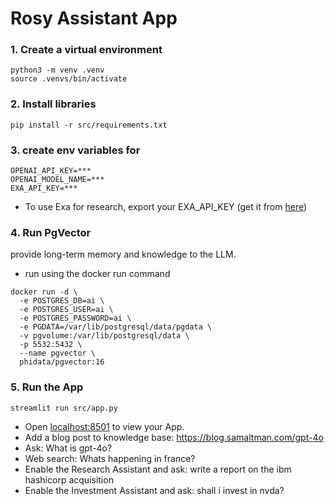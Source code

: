 # Rosy Assistant App

### 1. Create a virtual environment

```shell
python3 -m venv .venv
source .venvs/bin/activate
```

### 2. Install libraries

```shell
pip install -r src/requirements.txt
```

### 3. create env variables for

```shell
OPENAI_API_KEY=***
OPENAI_MODEL_NAME=***
EXA_API_KEY=***
```

- To use Exa for research, export your EXA_API_KEY (get it from [here](https://dashboard.exa.ai/api-keys))

### 4. Run PgVector

provide long-term memory and knowledge to the LLM.


- run using the docker run command

```shell
docker run -d \
  -e POSTGRES_DB=ai \
  -e POSTGRES_USER=ai \
  -e POSTGRES_PASSWORD=ai \
  -e PGDATA=/var/lib/postgresql/data/pgdata \
  -v pgvolume:/var/lib/postgresql/data \
  -p 5532:5432 \
  --name pgvector \
  phidata/pgvector:16
```

### 5. Run the App

```shell
streamlit run src/app.py
```

- Open [localhost:8501](http://localhost:8501) to view your App.
- Add a blog post to knowledge base: https://blog.samaltman.com/gpt-4o
- Ask: What is gpt-4o?
- Web search: Whats happening in france?
- Enable the Research Assistant and ask: write a report on the ibm hashicorp acquisition
- Enable the Investment Assistant and ask: shall i invest in nvda?
